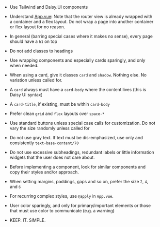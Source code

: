 - Use Tailwind and Daisy.UI components
- Understand [App.vue](src/app/App.vue): Note that the router view is already wrapped with a container and a flex layout. Do not wrap a page into another container or flex layout for no reason.
- In general (barring special cases where it makes no sense), every page should have a `h1` on top
- Do not add classes to headings
- Use wrapping components and especially cards sparingly, and only when needed.
- When using a card, give it classes `card` and `shadow`. Nothing else. No variation unless called for.
- A `card` always must have a `card-body` where the content lives (this is Daisy UI syntax)
- A `card-title`, if existing, must be within `card-body`
- Prefer clean `grid` and `flex` layouts over `space-*`
- Use standard buttons unless special case calls for customization. Do not vary the size randomly unless called for
- Do not use gray text. If text must be dis-emphasized, use only and consistently `text-base-content/70`
- Do not use excessive subheadings, redundant labels or little information widgets that the user does not care about. 
- Before implementing a component, look for similar components and copy their styles and/or approach.
- When setting margins, paddings, gaps and so on, prefer the size `2`, `4`, and `6`
- For recurring complex styles, use `@apply` in `App.vue`.
- User color sparingly, and only for primary/important elements or those that must use color to communicate (e.g. a warning)

- KEEP. IT. SIMPLE.

